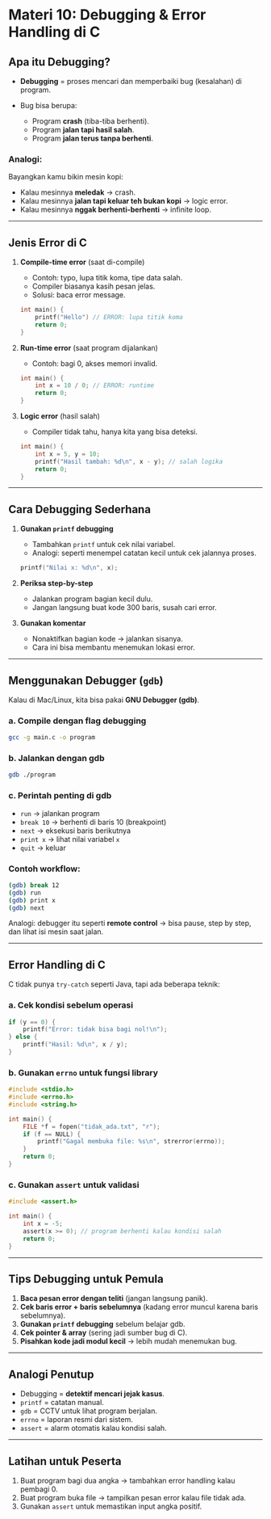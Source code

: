 # Materi 10: Debugging & Error Handling di C

## Apa itu Debugging?

* **Debugging** = proses mencari dan memperbaiki bug (kesalahan) di program.
* Bug bisa berupa:

  * Program **crash** (tiba-tiba berhenti).
  * Program **jalan tapi hasil salah**.
  * Program **jalan terus tanpa berhenti**.

### Analogi:

Bayangkan kamu bikin mesin kopi:

* Kalau mesinnya **meledak** → crash.
* Kalau mesinnya **jalan tapi keluar teh bukan kopi** → logic error.
* Kalau mesinnya **nggak berhenti-berhenti** → infinite loop.

---

## Jenis Error di C

1. **Compile-time error** (saat di-compile)

   * Contoh: typo, lupa titik koma, tipe data salah.
   * Compiler biasanya kasih pesan jelas.
   * Solusi: baca error message.

   ```c
   int main() {
       printf("Hello") // ERROR: lupa titik koma
       return 0;
   }
   ```

2. **Run-time error** (saat program dijalankan)

   * Contoh: bagi 0, akses memori invalid.

   ```c
   int main() {
       int x = 10 / 0; // ERROR: runtime
       return 0;
   }
   ```

3. **Logic error** (hasil salah)

   * Compiler tidak tahu, hanya kita yang bisa deteksi.

   ```c
   int main() {
       int x = 5, y = 10;
       printf("Hasil tambah: %d\n", x - y); // salah logika
       return 0;
   }
   ```

---

## Cara Debugging Sederhana

1. **Gunakan `printf` debugging**

   * Tambahkan `printf` untuk cek nilai variabel.
   * Analogi: seperti menempel catatan kecil untuk cek jalannya proses.

   ```c
   printf("Nilai x: %d\n", x);
   ```

2. **Periksa step-by-step**

   * Jalankan program bagian kecil dulu.
   * Jangan langsung buat kode 300 baris, susah cari error.

3. **Gunakan komentar**

   * Nonaktifkan bagian kode → jalankan sisanya.
   * Cara ini bisa membantu menemukan lokasi error.

---

## Menggunakan Debugger (`gdb`)

Kalau di Mac/Linux, kita bisa pakai **GNU Debugger (gdb)**.

### a. Compile dengan flag debugging

```bash
gcc -g main.c -o program
```

### b. Jalankan dengan gdb

```bash
gdb ./program
```

### c. Perintah penting di gdb

* `run` → jalankan program
* `break 10` → berhenti di baris 10 (breakpoint)
* `next` → eksekusi baris berikutnya
* `print x` → lihat nilai variabel `x`
* `quit` → keluar

### Contoh workflow:

```bash
(gdb) break 12
(gdb) run
(gdb) print x
(gdb) next
```

Analogi: debugger itu seperti **remote control** → bisa pause, step by step, dan lihat isi mesin saat jalan.

---

## Error Handling di C

C tidak punya `try-catch` seperti Java, tapi ada beberapa teknik:

### a. Cek kondisi sebelum operasi

```c
if (y == 0) {
    printf("Error: tidak bisa bagi nol!\n");
} else {
    printf("Hasil: %d\n", x / y);
}
```

### b. Gunakan `errno` untuk fungsi library

```c
#include <stdio.h>
#include <errno.h>
#include <string.h>

int main() {
    FILE *f = fopen("tidak_ada.txt", "r");
    if (f == NULL) {
        printf("Gagal membuka file: %s\n", strerror(errno));
    }
    return 0;
}
```

### c. Gunakan `assert` untuk validasi

```c
#include <assert.h>

int main() {
    int x = -5;
    assert(x >= 0); // program berhenti kalau kondisi salah
    return 0;
}
```

---

## Tips Debugging untuk Pemula

1. **Baca pesan error dengan teliti** (jangan langsung panik).
2. **Cek baris error + baris sebelumnya** (kadang error muncul karena baris sebelumnya).
3. **Gunakan `printf` debugging** sebelum belajar gdb.
4. **Cek pointer & array** (sering jadi sumber bug di C).
5. **Pisahkan kode jadi modul kecil** → lebih mudah menemukan bug.

---

## Analogi Penutup

* Debugging = **detektif mencari jejak kasus**.
* `printf` = catatan manual.
* `gdb` = CCTV untuk lihat program berjalan.
* `errno` = laporan resmi dari sistem.
* `assert` = alarm otomatis kalau kondisi salah.

---

## Latihan untuk Peserta

1. Buat program bagi dua angka → tambahkan error handling kalau pembagi 0.
2. Buat program buka file → tampilkan pesan error kalau file tidak ada.
3. Gunakan `assert` untuk memastikan input angka positif.

